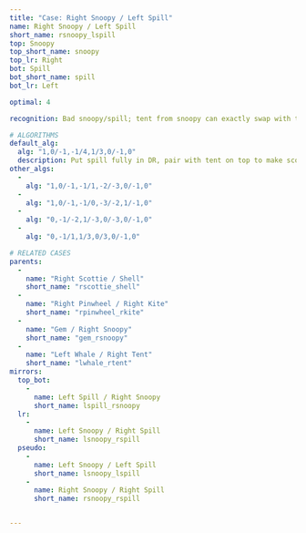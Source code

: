 ```yaml
---
title: "Case: Right Snoopy / Left Spill"
name: Right Snoopy / Left Spill
short_name: rsnoopy_lspill
top: Snoopy
top_short_name: snoopy
top_lr: Right
bot: Spill
bot_short_name: spill
bot_lr: Left

optimal: 4

recognition: Bad snoopy/spill; tent from snoopy can exactly swap with tent from spill.

# ALGORITHMS
default_alg:
  alg: "1,0/-1,-1/4,1/3,0/-1,0"
  description: Put spill fully in DR, pair with tent on top to make scottie/shell.
other_algs:
  -
    alg: "1,0/-1,-1/1,-2/-3,0/-1,0"
  -
    alg: "1,0/-1,-1/0,-3/-2,1/-1,0"
  -
    alg: "0,-1/-2,1/-3,0/-3,0/-1,0"
  -
    alg: "0,-1/1,1/3,0/3,0/-1,0"

# RELATED CASES
parents:
  -
    name: "Right Scottie / Shell"
    short_name: "rscottie_shell"
  -
    name: "Right Pinwheel / Right Kite"
    short_name: "rpinwheel_rkite"
  -
    name: "Gem / Right Snoopy"
    short_name: "gem_rsnoopy"
  -
    name: "Left Whale / Right Tent"
    short_name: "lwhale_rtent"
mirrors:
  top_bot:
    -
      name: Left Spill / Right Snoopy
      short_name: lspill_rsnoopy
  lr:
    -
      name: Left Snoopy / Right Spill
      short_name: lsnoopy_rspill
  pseudo:
    -
      name: Left Snoopy / Left Spill
      short_name: lsnoopy_lspill
    -
      name: Right Snoopy / Right Spill
      short_name: rsnoopy_rspill


---
```


